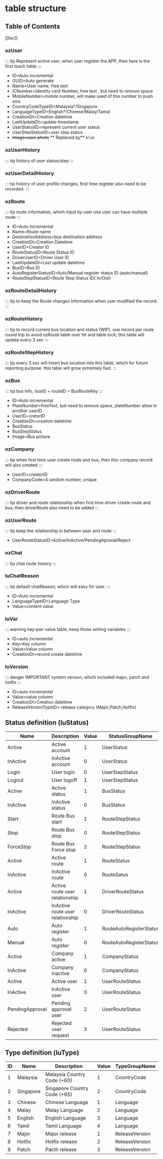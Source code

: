 # table structure

## Table of Contents
[[toc]]

### ozUser
::: tip
Represent active user, when user register the APP, then here is the first touch table 
:::

* ID=Auto incremental
* GUID=Auto generate
* Name=User name, free text
* ICNumber=Identity card Number, free text , but need to remove space
* MobileNumber=mobile number, will make used of this number to push sms
* CountryCodeTypeID=Malaysia*/Singapore
* LanguageTypeID=English*/Chinese/Malay/Tamal
* CreationDt=Creation datetime
* LastUpdateDt=update timestamp
* UserStatusID=represent current user status
* UserStepStatusID=user step status
* ~~Image=user photo~~ ** Replaced by** `blob`

### ozUserHistory
::: tip
history of user status/step
:::

### ozUserDetailHistory
::: tip
history of user profile changes, first time register also need to be recorded.
:::

### ozRoute
::: tip
route information, which input by user
one user can have multiple route
:::

* ID=Auto incremental
* Name=Route name
* DestinationAddress=bus destination address
* CreationDt=Creation Datetime
* UserID=Creator ID
* RouteStatusID=Route Status ID
* DriverUserID=Driver User ID
* LastUpdateDt=Last update datetime
* BusID=Bus ID
* AutoRegisterStatusID=Auto/Manual register status ID {auto/manual}
* RouteStepStatusID=Route Step Status ID{ In/Out}

### ozRouteDetailHistory
::: tip
to keep the Route changes information when user modified the record.
:::

### ozRouteHistory
::: tip
to record current bus location and status (WIP), one record per route round trip
to avoid ozRoute table over hit and table lock; 
this table will update every 3 sec
:::

### ozRouteStepHistory
::: tip
every 3 sec will insert bus location into this table, which for future reporting purpose.
this table will grow extremely fast.
:::


### ozBus
::: tip
bus info, busID + routeID = BusRouteKey
:::

* ID=Auto incremental
* PlateNumber=freeText, but need to remove space, plateNumber allow in another userID
* UserID=cretorID
* CreationDt=creation datetime
* BusStatus
* BusStepStatus
* Image=Bus picture

### ozCompany
::: tip
when first time user create route and bus, then this company record will also created
:::

* UserID=creatorID
* CompanyCode=4 random number, unique

### ozDriverRoute
::: tip
driver and route relationship
when first time driver create route and bus, then driverRoute also need to be added
:::

### ozUserRoute
::: tip
keep the relationship in between user and route
:::

* UserRouteStatusID=Active/InActive/PendingAproval/Reject

### ozChat
::: tip
chat route history
:::

### luChatReason
::: tip
default chatReason, which will easy for user.
:::

* ID=Auto incremental 
* LanguageTypeID=Language Type
* Value=content value

### luVar
::: warning
key-pair value table, keep those setting variables
:::

* ID=auto incremental
* Key=Key column
* Value=Value column
* CreationDt=record create datetime

### luVersion
::: danger IMPORTANT
system version, which included major, patch and hotfix
:::

* ID=auto incremental
* Value=value column
* CreationDt=Creation datetime
* ReleaseVersionTypeID= release category {Major,Patch,Hotfix}



## Status definition (luStatus)

| Name | Description | Value | StatusGroupName  |
| ---- | ----------- | ----- | ---------------  |
| Active | Active account | 1 | UserStatus  |
| InActive | InActive account | 0 | UserStatus  |
| Login | User login | 0 | UserStepStatus  |
| Logout | User logoff | 1 | UserStepStatus  |
| Active | Active status | 1 | BusStatus  |
| InActive | InActive status | 0 | BusStatus  |
| Start | Route Bus start | 1 | RouteStepStatus  |
| Stop | Route Bus stop | 0 | RouteStepStatus  |
| ForceStop | Route Bus Force stop | 2 | RouteStepStatus  |
| Active | Active route | 1 | RouteStatus  |
| InActive | InActive route | 0 | RouteSatus  |
| Active | Active route user relationship | 1 | DriverRouteStatus  |
| InActive | InActive route user relationship | 0 | DriverRouteStatus  |
| Auto | Auto register | 1 | RouteAutoRegisterStatus  |
| Manual | Auto register | 0 | RouteAutoRegisterStatus  |
| Active | Company active | 1 | CompanyStatus  |
| InActive | Company inactive | 0 | CompanyStatus  |
| Active | Active user | 1 | UserRouteStatus  |
| InActive | InActive user | 0 | UserRouteStatus  |
| PendingApproval | Pending approval user | 2 | UserRouteStatus  |
| Rejected | Rejected user request | 3 | UserRouteStatus  |

## Type definition (luType)

| ID | Name | Description | Value | TypeGroupName |
| - | ----- | ----------- | ----- | ------------- |
| 1 | Malaysia | Malaysia Country Code (+60) | 1 | CountryCode |
| 2 | Singapore | Singapore Country Code (+65) | 2 | CountryCode |
| 3 | Chinese | Chinese Language | 1 | Language |
| 4 | Malay | Malay Language | 2 | Language |
| 5 | English | English Language | 3 | Language |
| 6 | Tamil | Tamil Language | 4 | Language |
| 7 | Major | Major release | 1 | ReleaseVersion |
| 8 | Hotfix | Hotfix release | 2 | ReleaseVersion |
| 9 | Patch | Pacth release | 3 | ReleaseVersion |